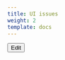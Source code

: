 ```yaml
---
title: UI issues
weight: 2
template: docs
---
```


<a href="https://github.com/hypertrace/hypertrace-docs-website/tree/master/src/pages/docs/troubleshooting/ui-issues.md">
<button type="button">Edit</button></a>